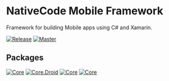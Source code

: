 # NativeCode Mobile Framework
Framework for building Mobile apps using C# and Xamarin.

[![Release](https://img.shields.io/teamcity/http/build.nativecode.com/s/nativecode_frameworks_release.svg?style=flat-square&label=release)](http://build.nativecode.com/viewType.html?buildTypeId=nativecode_frameworks_release&guest=1)
[![Master](https://img.shields.io/teamcity/http/build.nativecode.com/s/nativecode_frameworks_master.svg?style=flat-square&label=master)](http://build.nativecode.com/viewType.html?buildTypeId=nativecode_frameworks_release&guest=1)

## Packages
[![Core](https://img.shields.io/nuget/v/NativeCode.Mobile.Core.svg?style=flat-square&label=Core)](https://www.nuget.org/packages/NativeCode.Mobile.Core/) [![Core.Droid](https://img.shields.io/nuget/v/NativeCode.Mobile.Core.Droid.svg?style=flat-square&label=Core.Droid)](https://www.nuget.org/packages/NativeCode.Mobile.Core.Droid/) [![Core](https://img.shields.io/nuget/v/NativeCode.Mobile.Core.XamarinForms.svg?style=flat-square&label=Core.XamarinForms)](https://www.nuget.org/packages/NativeCode.Mobile.Core.XamarinForms/) [![Core](https://img.shields.io/nuget/v/NativeCode.Mobile.Core.XamarinForms.Droid.svg?style=flat-square&label=Core.XamarinForms.Droid)](https://www.nuget.org/packages/NativeCode.Mobile.Core.XamarinForms.Droid/)

